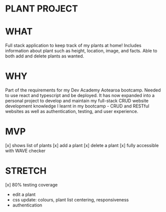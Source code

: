 # PLANT PROJECT

# WHAT
Full stack application to keep track of my plants at home! Includes information about plant such as height, location, image, and facts. Able to both add and delete plants as wanted.

# WHY
Part of the requirements for my Dev Academy Aotearoa bootcamp. Needed to use react and typescript and be deployed. It has now expanded into a personal project to develop and maintain my full-stack CRUD website development knowledge I learnt in my bootcamp - CRUD and RESTful websites as well as authentication, testing, and user experience.

# MVP
[x] shows list of plants 
[x] add a plant
[x] delete a plant
[x] fully accessible with WAVE checker 

# STRETCH
[x] 80% testing coverage
- edit a plant
- css update: colours, plant list centering, responsiveness
- authentication
